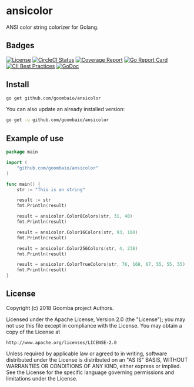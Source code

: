 # ansicolor

ANSI color string colorizer for Golang.

## Badges

[![License][License-Image]][License-URL]
[![CircleCI Status][CircleCI-Image]][CircleCI-URL]
[![Coverage Report][Coverage-Image]][Coverage-URL]
[![Go Report Card][GoReportCard-Image]][GoReportCard-URL]
[![CII Best Practices][CII-Image]][CII-URL]
[![GoDoc][GoDoc-Image]][GoDoc-URL]

## Install

```bash
go get github.com/goombaio/ansicolor
```

You can also update an already installed version:

```bash
go get -u github.com/goombaio/ansicolor
```

## Example of use

```go
package main

import (
    "github.com/goombaio/ansicolor"
)

func main() {
    str := "This is an string"

    result := str
    fmt.Println(result)

    result = ansicolor.Color8Colors(str, 31, 40)
    fmt.Println(result)

    result = ansicolor.Color16Colors(str, 93, 100)
    fmt.Println(result)

    result = ansicolor.Color256Colors(str, 4, 238)
    fmt.Println(result)

    result = ansicolor.ColorTrueColors(str, 76, 168, 67, 55, 55, 55)
    fmt.Println(result)
}
```

## License

Copyright (c) 2018 Goomba project Authors.

Licensed under the Apache License, Version 2.0 (the "License");
you may not use this file except in compliance with the License.
You may obtain a copy of the License at

    http://www.apache.org/licenses/LICENSE-2.0

Unless required by applicable law or agreed to in writing, software
distributed under the License is distributed on an "AS IS" BASIS,
WITHOUT WARRANTIES OR CONDITIONS OF ANY KIND, either express or implied.
See the License for the specific language governing permissions and
limitations under the License.

[License-Image]: https://img.shields.io/badge/License-Apache-blue.svg
[License-URL]: http://opensource.org/licenses/Apache
[CircleCI-Image]: https://circleci.com/gh/goombaio/ansicolor.svg?style=svg
[CircleCI-URL]: https://circleci.com/gh/goombaio/ansicolor
[Coverage-Image]: https://codecov.io/gh/goombaio/ansicolor/branch/master/graph/badge.svg
[Coverage-URL]: https://codecov.io/gh/goombaio/ansicolor
[GoReportCard-Image]: https://goreportcard.com/badge/github.com/goombaio/ansicolor
[GoReportCard-URL]: https://goreportcard.com/report/github.com/goombaio/ansicolor
[CII-Image]: https://bestpractices.coreinfrastructure.org/projects/2234/badge
[CII-URL]: https://bestpractices.coreinfrastructure.org/projects/2234
[GoDoc-Image]: https://godoc.org/github.com/goombaio/ansicolor?status.svg
[GoDoc-URL]: http://godoc.org/github.com/goombaio/ansicolor